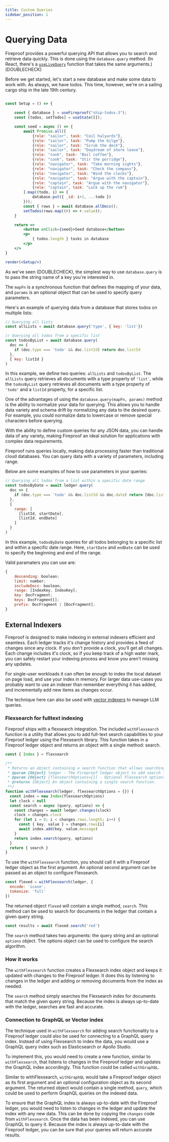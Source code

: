 ```yaml
---
title: Custom Queries
sidebar_position: 1
---
```


# Querying Data

Fireproof provides a powerful querying API that allows you to search and retrieve data quickly. This is done using the `database.query` method. (In React, there's a [`useLiveQuery`](/docs/reference/react-hooks/use-live-query) function that takes the same arguments.) (DOUBLECHECK)

Before we get started, let's start a new database and make some data to work with. As always, we have todos. This time, however, we're on a sailing cargo ship in the late 19th century.

```jsx live noInline

const Setup = () => {

    const { database } = useFireproof("ship-todos-3");
    const [todos, setTodos] = useState([]);

    const seed = async () => {
        await Promise.all([
            {role: "sailor", task: "Coil halyards"},
            {role: "sailor", task: "Pump the bilge"},
            {role: "sailor", task: "Scrub the deck"},
            {role: "sailor", task: "Daydream of shore leave"},
            {role: "cook", task: "Boil coffee"},
            {role: "cook", task: "Stir the porridge"},
            {role: "navigator", task: "Take morning sights"},
            {role: "navigator", task: "Check the compass"},
            {role: "navigator", task: "Wind the clocks"},
            {role: "navigator", task: "Argue with the captain"},
            {role: "captain", task: "Argue with the navigator"},
            {role: "captain", task: "Lock up the rum"}
        ].map((todo, i) => {
            database.put({ _id: i+1, ...todo })
        }));
        const { rows } = await database.allDocs();
        setTodos(rows.map((r) => r.value));
    }

    return <>
        <button onClick={seed}>Seed database</button>
        <p>
            { todos.length } tasks in database
        </p>
    </>
}

render(<Setup/>)
```

As we've seen (DOUBLECHECK), the simplest way to use `database.query` is to pass the string name of a key you're interested in.

The `mapFn` is a synchronous function that defines the mapping of your data, and `params` is an optional object that can be used to specify query parameters.

Here's an example of querying data from a database that stores todos on multiple lists:

```js
// Querying all lists
const allLists = await database.query('type', { key: 'list'})

// Querying all todos from a specific list
const todosByList = await database.query(
  doc => {
    if (doc.type === 'todo' && doc.listId) return doc.listId
  },
  { key: listId }
)
```

In this example, we define two queries: `allLists` and `todosByList`. The `allLists` query retrieves all documents with a type property of `'list'`, while the `todosByList` query retrieves all documents with a type property of `'todo'` and a `listId` property, for a specific list.

One of the advantages of using the `database.query(mapFn, params)` method is the ability to normalize your data for querying. This allows you to handle data variety and schema drift by normalizing any data to the desired query. For example, you could normalize data to lowercase or remove special characters before querying.

With the ability to define custom queries for any JSON data, you can handle data of any variety, making Fireproof an ideal solution for applications with complex data requirements.

Fireproof runs queries locally, making data processing faster than traditional cloud databases. You can query data with a variety of parameters, including range.

Below are some examples of how to use parameters in your queries:

```js
// Querying all todos from a list within a specific date range
const todosByDate = await ledger.query(
  doc => {
    if (doc.type === 'todo' && doc.listId && doc.date) return [doc.listId, doc.date]
  },
  {
    range: [
      [listId, startDate],
      [listId, endDate]
    ]
  }
)
```

In this example, `todosByDate` queries for all todos belonging to a specific list and within a specific date range. Here, `startDate` and `endDate` can be used to specify the beginning and end of the range.

Valid paramaters you can use are: 
```js
{
    descending: boolean;
    limit: number;
    includeDocs: boolean;
    range: [IndexKey, IndexKey];
    key: DocFragment;
    keys: DocFragment[];
    prefix: DocFragment | [DocFragment];
}
```

## External Indexers

Fireproof is designed to make indexing in external indexers efficient and seamless. Each ledger tracks it's change history and provides a feed of changes since any clock. If you don't provide a clock, you'll get all changes. Each change includes it's clock, so if you keep track of a high water mark, you can safely restart your indexing process and know you aren't missing any updates.

For single-user workloads it can often be enough to index the local dataset on page load, and use your index in memory. For larger data use-cases you probably want to use an indexer than remember everything it has added, and incrementally add new items as changes occur.

The technique here can also be used with [vector indexers](https://github.com/tantaraio/voy) to manage LLM queries.

### Flexsearch for fulltext indexing

Fireproof ships with a flexsearch integration. The included `withFlexsearch` function is a utility that allows you to add full-text search capabilities to your Fireproof ledger using the Flexsearch library. This function takes in a Fireproof ledger object and returns an object with a single method: search.

```js
const { Index } = flexsearch

/**
 * Returns an object containing a search function that allows searching a Fireproof ledger with * Flexsearch.
 * @param {Object} ledger - The Fireproof ledger object to add search functionality to.
 * @param {Object} [flexsearchOptions={}] - Optional Flexsearch options object.
 * @returns {Object} An object containing a single search function.
 **/
function withFlexsearch(ledger, flexsearchOptions = {}) {
  const index = new Index(flexsearchOptions)
  let clock = null
  const search = async (query, options) => {
    const changes = await ledger.changes(clock)
    clock = changes.clock
    for (let i = 0; i < changes.rows.length; i++) {
      const { key, value } = changes.rows[i]
      await index.add(key, value.message)
    }
    return index.search(query, options)
  }
  return { search }
}
```

To use the `withFlexsearch` function, you should call it with a Fireproof ledger object as the first argument. An optional second argument can be passed as an object to configure Flexsearch.

```js
const flexed = withFlexsearch(ledger, {
  encode: 'icase',
  tokenize: 'full'
})
```

The returned object `flexed` will contain a single method, `search`. This method can be used to search for documents in the ledger that contain a given query string.

```js
const results = await flexed.search('red')
```

The `search` method takes two arguments: the query string and an optional `options` object. The options object can be used to configure the search algorithm.

### How it works

The `withFlexsearch` function creates a Flexsearch index object and keeps it updated with changes to the Fireproof ledger. It does this by listening to changes in the ledger and adding or removing documents from the index as needed.

The `search` method simply searches the Flexsearch index for documents that match the given query string. Because the index is always up-to-date with the ledger, searches are fast and accurate.

### Connection to GraphQL or Vector index

The technique used in `withFlexsearch` for adding search functionality to a Fireproof ledger could also be used for connecting to a GraphQL query index. Instead of using Flexsearch to index the data, you would use a GraphQL query index such as Elasticsearch or Apollo Studio.

To implement this, you would need to create a new function, similar to `withFlexsearch`, that listens to changes in the Fireproof ledger and updates the GraphQL index accordingly. This function could be called `withGraphQL`.

Similar to withFlexsearch, `withGraphQL` would take a Fireproof ledger object as its first argument and an optional configuration object as its second argument. The returned object would contain a single method, `query`, which could be used to perform GraphQL queries on the indexed data.

To ensure that the GraphQL index is always up-to-date with the Fireproof ledger, you would need to listen to changes in the ledger and update the index with any new data. This can be done by copying the `changes` code from `withFlexsearch`. Once the data has been indexed, you can use GraphQL to query it. Because the index is always up-to-date with the Fireproof ledger, you can be sure that your queries will return accurate results.
